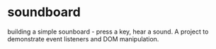 # soundboard
building a simple sounboard - press a key, hear a sound. A project to demonstrate event listeners and DOM manipulation.

